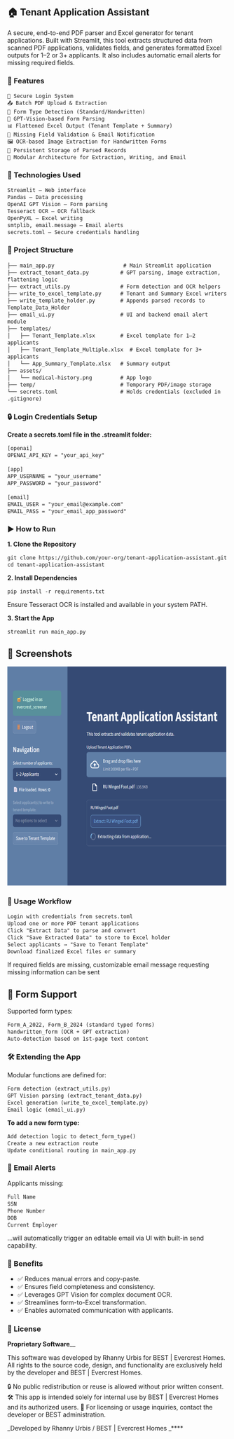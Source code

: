 ## 🏠 Tenant Application Assistant
A secure, end-to-end PDF parser and Excel generator for tenant applications. Built with Streamlit, this tool extracts structured data from scanned PDF applications, validates fields, and generates formatted Excel outputs for 1–2 or 3+ applicants. It also includes automatic email alerts for missing required fields.

### 🚀 Features
```
🔐 Secure Login System
📤 Batch PDF Upload & Extraction
📄 Form Type Detection (Standard/Handwritten)
🧠 GPT-Vision-based Form Parsing
📊 Flattened Excel Output (Tenant Template + Summary)
📧 Missing Field Validation & Email Notification
🖼️ OCR-based Image Extraction for Handwritten Forms
📁 Persistent Storage of Parsed Records
🧩 Modular Architecture for Extraction, Writing, and Email
```

### 🧰 Technologies Used
```
Streamlit – Web interface
Pandas – Data processing
OpenAI GPT Vision – Form parsing
Tesseract OCR – OCR fallback
OpenPyXL – Excel writing
smtplib, email.message – Email alerts
secrets.toml – Secure credentials handling
```
### 📂 Project Structure
```
├── main_app.py                      # Main Streamlit application
├── extract_tenant_data.py          # GPT parsing, image extraction, flattening logic
├── extract_utils.py                # Form detection and OCR helpers
├── write_to_excel_template.py      # Tenant and Summary Excel writers
├── write_template_holder.py        # Appends parsed records to Template_Data_Holder
├── email_ui.py                     # UI and backend email alert module
├── templates/
│   ├── Tenant_Template.xlsx        # Excel template for 1–2 applicants
│   ├── Tenant_Template_Multiple.xlsx  # Excel template for 3+ applicants
│   └── App_Summary_Template.xlsx   # Summary output
├── assets/
│   └── medical-history.png         # App logo
├── temp/                           # Temporary PDF/image storage
└── secrets.toml                    # Holds credentials (excluded in .gitignore)
```
### 🔒 Login Credentials Setup

**Create a secrets.toml file in the .streamlit folder:**

```
[openai]
OPENAI_API_KEY = "your_api_key"

[app]
APP_USERNAME = "your_username"
APP_PASSWORD = "your_password"

[email]
EMAIL_USER = "your_email@example.com"
EMAIL_PASS = "your_email_app_password"
```
### ▶️ How to Run
**1. Clone the Repository**
```
git clone https://github.com/your-org/tenant-application-assistant.git
cd tenant-application-assistant
```
**2. Install Dependencies**
```
pip install -r requirements.txt
```
Ensure Tesseract OCR is installed and available in your system PATH.

**3. Start the App**
```
streamlit run main_app.py
```
## 📸 Screenshots

<p>
  <img src="https://github.com/3v3r-aidev/TenantApp-Assistant/blob/main/screenshots/full_ui.png" alt="Full UI" width="500" height="500"> 
</p>

### 📌 Usage Workflow
```
Login with credentials from secrets.toml
Upload one or more PDF tenant applications
Click "Extract Data" to parse and convert
Click "Save Extracted Data" to store to Excel holder
Select applicants → "Save to Tenant Template"
Download finalized Excel files or summary
```
If required fields are missing, customizable email message requesting missing information can be sent

## 🧪 Form Support
Supported form types:
```
Form_A_2022, Form_B_2024 (standard typed forms)
handwritten_form (OCR + GPT extraction)
Auto-detection based on 1st-page text content
```

### 🛠️ Extending the App
Modular functions are defined for:

```
Form detection (extract_utils.py)
GPT Vision parsing (extract_tenant_data.py)
Excel generation (write_to_excel_template.py)
Email logic (email_ui.py)
```
**To add a new form type:**
```
Add detection logic to detect_form_type()
Create a new extraction route
Update conditional routing in main_app.py
```

### 📧 Email Alerts
Applicants missing:
```
Full Name
SSN
Phone Number
DOB
Current Employer
```
...will automatically trigger an editable email via UI with built-in send capability.

### 🌟 Benefits

* ✅ Reduces manual errors and copy-paste.
* ✅ Ensures field completeness and consistency.
* ✅ Leverages GPT Vision for complex document OCR.
* ✅ Streamlines form-to-Excel transformation.
* ✅ Enables automated communication with applicants.

### 📃 License

**Proprietary Software**__

This software was developed by Rhanny Urbis for BEST | Evercrest Homes.
All rights to the source code, design, and functionality are exclusively held by the developer and BEST | Evercrest Homes.

🔒 No public redistribution or reuse is allowed without prior written consent.
🛠️ This app is intended solely for internal use by BEST | Evercrest Homes and its authorized users.
📧 For licensing or usage inquiries, contact the developer or BEST administration.

_Developed by Rhanny Urbis / BEST | Evercrest Homes
_****
